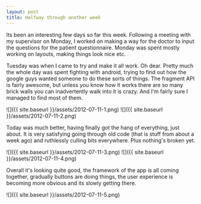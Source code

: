 ```yaml
---
layout: post
title: Halfway through another week
---
```


Its been an interesting few days so far this week. Following a meeting with my
supervisor on Monday, I worked on making a way for the doctor to input the
questions for the patient questionnaire. Monday was spent mostly working on
layouts, making things look nice etc. 

Tuesday was when I came to try and make it all work. Oh dear. Pretty much the
whole day was spent fighting with android, trying to find out how the google
guys wanted someone to do these sorts of things. The fragment API is fairly
awesome, but unless you know how it works there are so many brick walls you can
inadvertently walk into it is crazy. And I'm fairly sure I managed to find most
of them. 

![]({{ site.baseurl }}/assets/2012-07-11-1.png)
![]({{ site.baseurl }}/assets/2012-07-11-2.png)

Today was much better, having finally got the hang of everything, just about. It
is very satisfying going through old code (that is stuff from about a week ago)
and ruthlessly culling bits everywhere. Plus nothing's broken yet. 

![]({{ site.baseurl }}/assets/2012-07-11-3.png)
![]({{ site.baseurl }}/assets/2012-07-11-4.png)

Overall it's looking quite good, the framework of the app is all coming
together, gradually buttons are doing things, the user experience is becoming
more obvious and its slowly getting there.

![]({{ site.baseurl }}/assets/2012-07-11-5.png)
